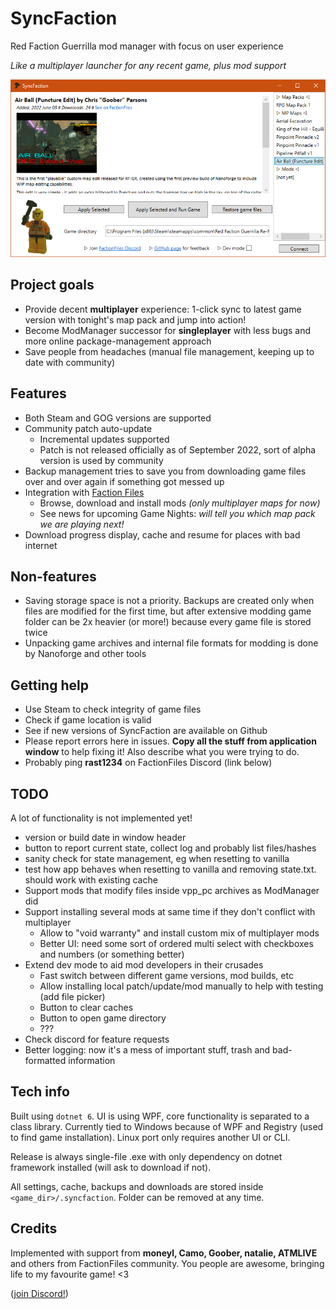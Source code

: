 # SyncFaction

Red Faction Guerrilla mod manager with focus on user experience

*Like a multiplayer launcher for any recent game, plus mod support*

![screenshot](screenshot.png)

## Project goals

* Provide decent **multiplayer** experience: 1-click sync to latest game version with tonight's map pack and jump into action!
* Become ModManager successor for **singleplayer** with less bugs and more online package-management approach
* Save people from headaches (manual file management, keeping up to date with community)

## Features

* Both Steam and GOG versions are supported
* Community patch auto-update
  * Incremental updates supported
  * Patch is not released officially as of September 2022, sort of alpha version is used by community
* Backup management tries to save you from downloading game files over and over again if something got messed up
* Integration with [Faction Files](https://www.factionfiles.com/ff.php?action=files)
  * Browse, download and install mods _(only multiplayer maps for now)_
  * See news for upcoming Game Nights: _will tell you which map pack we are playing next!_
* Download progress display, cache and resume for places with bad internet

## Non-features

* Saving storage space is not a priority. Backups are created only when files are modified for the first time, but after extensive modding game folder can be 2x heavier (or more!) because every game file is stored twice
* Unpacking game archives and internal file formats for modding is done by Nanoforge and other tools

## Getting help

* Use Steam to check integrity of game files
* Check if game location is valid
* See if new versions of SyncFaction are available on Github
* Please report errors here in issues. **Copy all the stuff from application window** to help fixing it! Also describe what you were trying to do.
* Probably ping **rast1234** on FactionFiles Discord (link below)

## TODO

A lot of functionality is not implemented yet!

* version or build date in window header
* button to report current state, collect log and probably list files/hashes
* sanity check for state management, eg when resetting to vanilla
* test how app behaves when resetting to vanilla and removing state.txt. should work with existing cache
* Support mods that modify files inside vpp_pc archives as ModManager did
* Support installing several mods at same time if they don't conflict with multiplayer
  * Allow to "void warranty" and install custom mix of multiplayer mods
  * Better UI: need some sort of ordered multi select with checkboxes and numbers (or something better)
* Extend dev mode to aid mod developers in their crusades
  * Fast switch between different game versions, mod builds, etc
  * Allow installing local patch/update/mod manually to help with testing (add file picker)
  * Button to clear caches
  * Button to open game directory
  * ???
* Check discord for feature requests
* Better logging: now it's a mess of important stuff, trash and bad-formatted information

## Tech info

Built using `dotnet 6`. UI is using WPF, core functionality is separated to a class library. Currently tied to Windows because of WPF and Registry (used to find game installation). Linux port only requires another UI or CLI.

Release is always single-file .exe with only dependency on dotnet framework installed (will ask to download if not).

All settings, cache, backups and downloads are stored inside `<game_dir>/.syncfaction`. Folder can be removed at any time.

## Credits

Implemented with support from **moneyl, Camo, Goober, natalie, ATMLIVE** and others from FactionFiles community. You people are awesome, bringing life to my favourite game! <3

([join Discord!](https://discord.gg/factionfiles))
